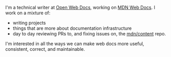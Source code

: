 I'm a technical writer at [Open Web Docs](https://openwebdocs.org/), working on [MDN Web Docs](https://developer.mozilla.org/). I work on a mixture of:

- writing projects
- things that are more about documentation infrastructure
- day to day reviewing PRs to, and fixing issues on, the [mdn/content](https://github.com/mdn/content/) repo.

I'm interested in all the ways we can make web docs more useful, consistent, correct, and maintainable.
